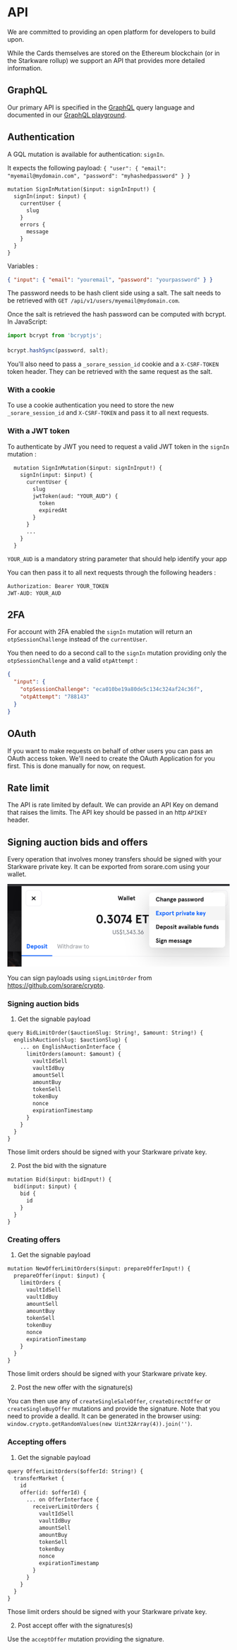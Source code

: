 # API

We are committed to providing an open platform for developers to build upon.

While the Cards themselves are stored on the Ethereum blockchain (or in the Starkware rollup) we support an API that provides more detailed information.

## GraphQL

Our primary API is specified in the [GraphQL](https://graphql.org/) query language and documented in our [GraphQL playground](https://api.sorare.com/graphql/playground).

## Authentication

A GQL mutation is available for authentication: `signIn`.

It expects the following payload: `{ "user": { "email": "myemail@mydomain.com", "password": "myhashedpassword" } }`

```gql
mutation SignInMutation($input: signInInput!) {
  signIn(input: $input) {
    currentUser {
      slug
    }
    errors {
      message
    }
  }
}
```

Variables :

```json
{ "input": { "email": "youremail", "password": "yourpassword" } }
```

The password needs to be hash client side using a salt. The salt needs to be retrieved with `GET /api/v1/users/myemail@mydomain.com`.

Once the salt is retrieved the hash password can be computed with bcrypt. In JavaScript:

```javascript
import bcrypt from 'bcryptjs';

bcrypt.hashSync(password, salt);
```

You'll also need to pass a `_sorare_session_id` cookie and a `X-CSRF-TOKEN` token header. They can be retrieved with the same request as the salt.

### With a cookie

To use a cookie authentication you need to store the new `_sorare_session_id` and `X-CSRF-TOKEN` and pass it to all next requests.

### With a JWT token

To authenticate by JWT you need to request a valid JWT token in the `signIn` mutation :

```gql
  mutation SignInMutation($input: signInInput!) {
    signIn(input: $input) {
      currentUser {
        slug
        jwtToken(aud: "YOUR_AUD") {
          token
          expiredAt
        }
      }
      ...
    }
  }
```

`YOUR_AUD` is a mandatory string parameter that should help identify your app

You can then pass it to all next requests through the following headers :

```
Authorization: Bearer YOUR_TOKEN
JWT-AUD: YOUR_AUD
```

## 2FA

For account with 2FA enabled the `signIn` mutation will return an `otpSessionChallenge` instead of the `currentUser`.

You then need to do a second call to the `signIn` mutation providing only the `otpSessionChallenge` and a valid `otpAttempt` :

```json
{
  "input": {
    "otpSessionChallenge": "eca010be19a80de5c134c324af24c36f",
    "otpAttempt": "788143"
  }
}
```

## OAuth

If you want to make requests on behalf of other users you can pass an OAuth access token. We'll need to create the OAuth Application for you first. This is done manually for now, on request.

## Rate limit

The API is rate limited by default. We can provide an API Key on demand that raises the limits. The API key should be passed in an http `APIKEY` header.

## Signing auction bids and offers

Every operation that involves money transfers should be signed with your Starkware private key. It can be exported from sorare.com using your wallet.

![Private key export](./private_key_export.png)

You can sign payloads using `signLimitOrder` from https://github.com/sorare/crypto.

### Signing auction bids

1. Get the signable payload

```gql
query BidLimitOrder($auctionSlug: String!, $amount: String!) {
  englishAuction(slug: $auctionSlug) {
    ... on EnglishAuctionInterface {
      limitOrders(amount: $amount) {
        vaultIdSell
        vaultIdBuy
        amountSell
        amountBuy
        tokenSell
        tokenBuy
        nonce
        expirationTimestamp
      }
    }
  }
}
```

Those limit orders should be signed with your Starkware private key.

2. Post the bid with the signature

```gql
mutation Bid($input: bidInput!) {
  bid(input: $input) {
    bid {
      id
    }
  }
}
```

### Creating offers

1. Get the signable payload

```gql
mutation NewOfferLimitOrders($input: prepareOfferInput!) {
  prepareOffer(input: $input) {
    limitOrders {
      vaultIdSell
      vaultIdBuy
      amountSell
      amountBuy
      tokenSell
      tokenBuy
      nonce
      expirationTimestamp
    }
  }
}
```

Those limit orders should be signed with your Starkware private key.

2. Post the new offer with the signature(s)

You can then use any of `createSingleSaleOffer`, `createDirectOffer` or `createSingleBuyOffer` mutations and provide the signature. Note that you need to provide a dealId. It can be generated in the browser using: `window.crypto.getRandomValues(new Uint32Array(4)).join('')`.

### Accepting offers

1. Get the signable payload

```gql
query OfferLimitOrders($offerId: String!) {
  transferMarket {
    id
    offer(id: $offerId) {
      ... on OfferInterface {
        receiverLimitOrders {
          vaultIdSell
          vaultIdBuy
          amountSell
          amountBuy
          tokenSell
          tokenBuy
          nonce
          expirationTimestamp
        }
      }
    }
  }
}
```

Those limit orders should be signed with your Starkware private key.

2. Post accept offer with the signatures(s)

Use the `acceptOffer` mutation providing the signature.
